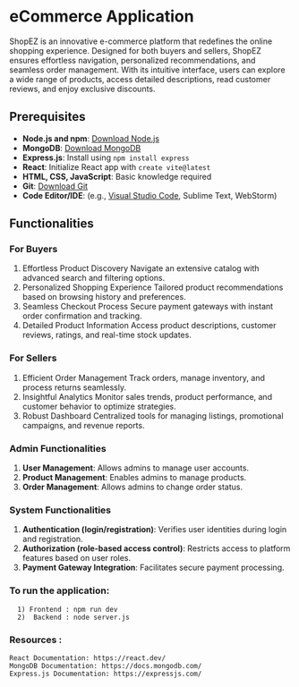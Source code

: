 # eCommerce Application

ShopEZ is an innovative e-commerce platform that redefines the online shopping experience. 
Designed for both buyers and sellers, ShopEZ ensures effortless navigation, personalized recommendations, and seamless order management. 
With its intuitive interface, users can explore a wide range of products, access detailed descriptions, read customer reviews, and enjoy exclusive discounts.

## Prerequisites

- **Node.js and npm**: [Download Node.js](https://nodejs.org/en/download/)
- **MongoDB**: [Download MongoDB](https://www.mongodb.com/try/download/community)
- **Express.js**: Install using `npm install express`
- **React**: Initialize React app with `create vite@latest`
- **HTML, CSS, JavaScript**: Basic knowledge required
- **Git**: [Download Git](https://git-scm.com/downloads)
- **Code Editor/IDE**: (e.g., [Visual Studio Code](https://code.visualstudio.com/), Sublime Text, WebStorm)

## Functionalities

### For Buyers
1. Effortless Product Discovery
 Navigate an extensive catalog with advanced search and filtering options.
2. Personalized Shopping Experience
 Tailored product recommendations based on browsing history and preferences.
3. Seamless Checkout Process
 Secure payment gateways with instant order confirmation and tracking.
4. Detailed Product Information
 Access product descriptions, customer reviews, ratings, and real-time stock updates.

### For Sellers
1. Efficient Order Management
 Track orders, manage inventory, and process returns seamlessly.
2. Insightful Analytics
 Monitor sales trends, product performance, and customer behavior to optimize strategies.
3. Robust Dashboard
 Centralized tools for managing listings, promotional campaigns, and revenue reports.

### Admin Functionalities
1. **User Management**: Allows admins to manage user accounts.
2. **Product Management**: Enables admins to manage products.
3. **Order Management**: Allows admins to change order status.

### System Functionalities
1. **Authentication (login/registration)**: Verifies user identities during login and registration.
2. **Authorization (role-based access control)**: Restricts access to platform features based on user roles.
3. **Payment Gateway Integration**: Facilitates secure payment processing.


### To run the application:
      1) Frontend : npm run dev
      2)  Backend : node server.js
                
### Resources :
    React Documentation: https://react.dev/
    MongoDB Documentation: https://docs.mongodb.com/
    Express.js Documentation: https://expressjs.com/ 
